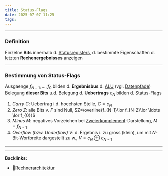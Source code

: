 ```yaml
---
title: Status-Flags
date: 2025-07-07 11:25
tags: 
---
```


----

### Definition
Einzelne **Bits** innerhalb d. [Statusregisters](statusregister), d. bestimmte Eigenschaften
d. letzten **Rechenergebnisses** anzeigen

---

### Bestimmung von Status-Flags
Ausgaenge $f_{N-1},\ldots ,f_{0}$ bilden d. **Ergebnisbus** d. [ALU](alu) (vgl. [Datenpfade](datenpfade))\
Belegung **dieser Bits** u.d. Belegung d. **Uebertrags** $c_N$ bilden d. Status-Flags

1. *Carry $C$*: Uebertrag i.d. hoechsten Stelle, $C=c_N$
2. *Zero $Z$*: alle Bits v. $F$ sind Null, $Z=\overline{f_{N-1}\lor f_{N-2}\lor \ldots \lor f_{0}}$
3. *Minus $M$*: negatives Vorzeichen bei [Zweierkomplement](alu)-Darstellung, $M=f_{N-1}$
4. *Overflow (bzw. Underflow) $V$*: d. Ergebnis i. zu gross (klein), um mit $N$-Bit-Wortbreite dargestellt zu w., $V=c_N\oplus c_{N-1}$





----

----
**Backlinks:**
- [📂Rechnerarchitektur](/📁Rechnerarchitektur)
